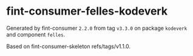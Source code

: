 # fint-consumer-felles-kodeverk

Generated by fint-consumer `2.2.0` from tag `v3.3.0` on package `kodeverk` and component `felles`.

Based on fint-consumer-skeleton refs/tags/v1.1.0.
